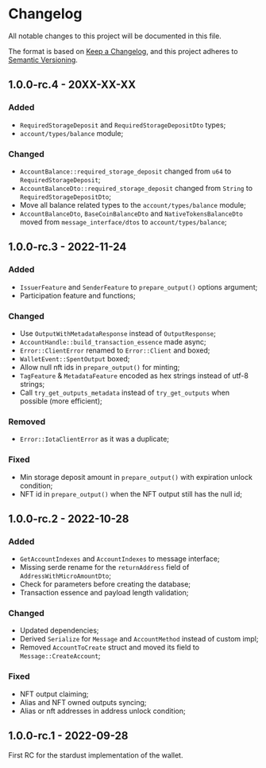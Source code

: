 # Changelog

All notable changes to this project will be documented in this file.

The format is based on [Keep a Changelog](https://keepachangelog.com/en/1.0.0/),
and this project adheres to [Semantic Versioning](https://semver.org/spec/v2.0.0.html).

<!-- ## Unreleased - YYYY-MM-DD

### Added

### Changed

### Deprecated

### Removed

### Fixed

### Security -->

## 1.0.0-rc.4 - 20XX-XX-XX

### Added

- `RequiredStorageDeposit` and `RequiredStorageDepositDto` types;
- `account/types/balance` module;

### Changed

- `AccountBalance::required_storage_deposit` changed from `u64` to `RequiredStorageDeposit`;
- `AccountBalanceDto::required_storage_deposit` changed from `String` to `RequiredStorageDepositDto`;
- Move all balance related types to the `account/types/balance` module;
- `AccountBalanceDto`, `BaseCoinBalanceDto` and `NativeTokensBalanceDto` moved from `message_interface/dtos` to `account/types/balance`;

## 1.0.0-rc.3 - 2022-11-24

### Added

- `IssuerFeature` and `SenderFeature` to `prepare_output()` options argument;
- Participation feature and functions;

### Changed

- Use `OutputWithMetadataResponse` instead of `OutputResponse`;
- `AccountHandle::build_transaction_essence` made async;
- `Error::ClientError` renamed to `Error::Client` and boxed;
- `WalletEvent::SpentOutput` boxed;
- Allow null nft ids in `prepare_output()` for minting;
- `TagFeature` & `MetadataFeature` encoded as hex strings instead of utf-8 strings;
- Call `try_get_outputs_metadata` instead of `try_get_outputs` when possible (more efficient);

### Removed

- `Error::IotaClientError` as it was a duplicate;

### Fixed

- Min storage deposit amount in `prepare_output()` with expiration unlock condition;
- NFT id in `prepare_output()` when the NFT output still has the null id;

## 1.0.0-rc.2 - 2022-10-28

### Added

- `GetAccountIndexes` and `AccountIndexes` to message interface;
- Missing serde rename for the `returnAddress` field of `AddressWithMicroAmountDto`;
- Check for parameters before creating the database;
- Transaction essence and payload length validation;

### Changed

- Updated dependencies;
- Derived `Serialize` for `Message` and `AccountMethod` instead of custom impl;
- Removed `AccountToCreate` struct and moved its field to `Message::CreateAccount`;

### Fixed

- NFT output claiming;
- Alias and NFT owned outputs syncing;
- Alias or nft addresses in address unlock condition;

## 1.0.0-rc.1 - 2022-09-28

First RC for the stardust implementation of the wallet.
